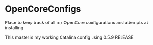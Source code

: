 # OpenCoreConfigs
Place to keep track of all my OpenCore configurations and attempts at installing

This master is my working Catalina config using 0.5.9 RELEASE
